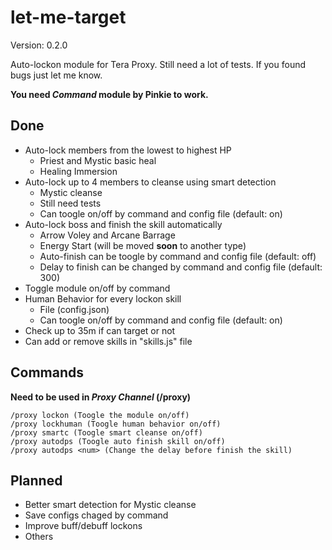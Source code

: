 # let-me-target

Version: 0.2.0

Auto-lockon module for Tera Proxy.
Still need a lot of tests.
If you found bugs just let me know.

**You need _Command_ module by Pinkie to work.**

## Done
 * Auto-lock members from the lowest to highest HP
    * Priest and Mystic basic heal
    * Healing Immersion
 * Auto-lock up to 4 members to cleanse using smart detection
    * Mystic cleanse
    * Still need tests
    * Can toogle on/off by command and config file (default: on)
 * Auto-lock boss and finish the skill automatically
    * Arrow Voley and Arcane Barrage
    * Energy Start (will be moved **soon** to another type)
    * Auto-finish can be toogle by command and config file (default: off)
    * Delay to finish can be changed by command and config file (default: 300)
 * Toggle module on/off by command
 * Human Behavior for every lockon skill
    * File (config.json)
    * Can toogle on/off by command and config file (default: on)
 * Check up to 35m if can target or not
 * Can add or remove skills in "skills.js" file

 ## Commands
 **Need to be used in _Proxy Channel_ (/proxy)**
```
/proxy lockon (Toogle the module on/off)
/proxy lockhuman (Toogle human behavior on/off)
/proxy smartc (Toogle smart cleanse on/off)
/proxy autodps (Toogle auto finish skill on/off)
/proxy autodps <num> (Change the delay before finish the skill)
```

 ## Planned
 * Better smart detection for Mystic cleanse
 * Save configs chaged by command
 * Improve buff/debuff lockons
 * Others
